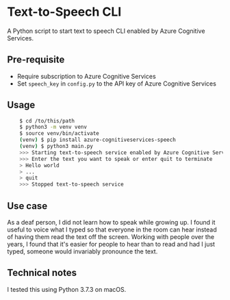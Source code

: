 # Text-to-Speech CLI

A Python script to start text to speech CLI enabled by Azure Cognitive Services.

## Pre-requisite

- Require subscription to Azure Cognitive Services
- Set `speech_key` in `config.py` to the API key of Azure Cognitive Services

## Usage

```bash
    $ cd /to/this/path
    $ python3 -m venv venv
    $ source venv/bin/activate
    (venv) $ pip install azure-cognitiveservices-speech
    (venv) $ python3 main.py
    >>> Starting text-to-speech service enabled by Azure Cognitive Services
    >>> Enter the text you want to speak or enter quit to terminate
    > Hello world
    > ...
    > quit
    >>> Stopped text-to-speech service
```

## Use case

As a deaf person, I did not learn how to speak while growing up. I found it useful to voice what I typed so that everyone in the room can hear instead of having them read the text off the screen. Working with people over the years, I found that it's easier for people to hear than to read and had I just typed, someone would invariably pronounce the text.

## Technical notes

I tested this using Python 3.7.3 on macOS.
